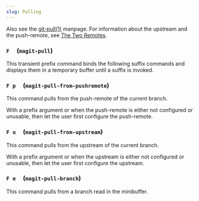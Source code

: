 ```yaml
---
slug: Pulling
---
```


Also see the [git-pull(1)](http://git-scm.com/docs/git-pull) manpage. For information about the upstream and the push-remote, see [The Two Remotes](The-Two-Remotes).

### `F`     (`magit-pull`)

This transient prefix command binds the following suffix commands and displays them in a temporary buffer until a suffix is invoked.

### `F p`     (`magit-pull-from-pushremote`)

This command pulls from the push-remote of the current branch.

With a prefix argument or when the push-remote is either not configured or unusable, then let the user first configure the push-remote.

### `F u`     (`magit-pull-from-upstream`)

This command pulls from the upstream of the current branch.

With a prefix argument or when the upstream is either not configured or unusable, then let the user first configure the upstream.

### `F e`     (`magit-pull-branch`)

This command pulls from a branch read in the minibuffer.
